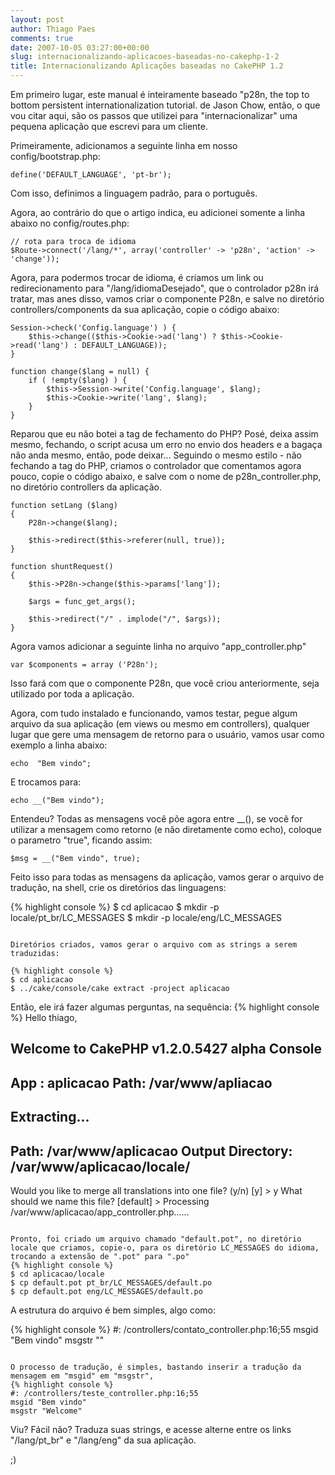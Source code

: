 ```yaml
---
layout: post
author: Thiago Paes
comments: true
date: 2007-10-05 03:27:00+00:00
slug: internacionalizando-aplicacoes-baseadas-no-cakephp-1-2
title: Internacionalizando Aplicações baseadas no CakePHP 1.2
---
```


Em primeiro lugar, este manual é inteiramente baseado "p28n, the top to bottom persistent internationalization tutorial. de Jason Chow, 
então, o que vou citar aqui, são os passos que utilizei para "internacionalizar" uma pequena aplicação que escrevi para um cliente.

Primeiramente, adicionamos a seguinte linha em nosso config/bootstrap.php:

```
define('DEFAULT_LANGUAGE', 'pt-br');
```

Com isso, definimos a linguagem padrão, para o português.

Agora, ao contrário do que o artigo indica, eu adicionei somente a linha abaixo no config/routes.php:

```
// rota para troca de idioma
$Route->connect('/lang/*', array('controller' -> 'p28n', 'action' -> 'change'));
```

Agora, para podermos trocar de idioma, é criamos um link ou redirecionamento para "/lang/idiomaDesejado", que o controlador p28n irá tratar, mas anes disso, 
vamos criar o componente P28n, e salve no diretório controllers/components da sua aplicação, copie o código abaixo:

```
Session->check('Config.language') ) {
    $this->change(($this->Cookie->ad('lang') ? $this->Cookie->read('lang') : DEFAULT_LANGUAGE));
}

function change($lang = null) {
    if ( !empty($lang) ) {
        $this->Session->write('Config.language', $lang);
        $this->Cookie->write('lang', $lang);
    }
}
```

Reparou que eu não botei a tag de fechamento do PHP? Posé, deixa assim mesmo, fechando, o script acusa um erro no envio dos headers e a bagaça não anda mesmo, 
então, pode deixar... Seguindo o mesmo estilo - não fechando a tag do PHP, criamos o controlador que comentamos agora pouco, copie o código abaixo, e salve com 
o nome de p28n_controller.php, no diretório controllers da aplicação.

```
function setLang ($lang)
{
    P28n->change($lang);

    $this->redirect($this->referer(null, true));
}

function shuntRequest()
{
    $this->P28n->change($this->params['lang']);

    $args = func_get_args();
    
    $this->redirect("/" . implode("/", $args));
}
```

Agora vamos adicionar a seguinte linha no arquivo "app_controller.php"

```
var $components = array ('P28n');
```

Isso fará com que o componente P28n, que você criou anteriormente, seja utilizado por toda a aplicação.

Agora, com tudo instalado e funcionando, vamos testar, pegue algum arquivo da sua aplicação (em views ou mesmo em controllers), qualquer lugar que gere uma 
mensagem de retorno para o usuário, vamos usar como exemplo a linha abaixo:
```
echo  "Bem vindo";
```

E trocamos para:
```
echo __("Bem vindo");
```

Entendeu? Todas as mensagens você põe agora entre \__(), se você for utilizar a mensagem como retorno (e não diretamente como echo), coloque o parametro "true", ficando assim:

```
$msg = __("Bem vindo", true);
```

Feito isso para todas as mensagens da aplicação, vamos gerar o arquivo de tradução, na shell, crie os diretórios das linguagens:

{% highlight console %}
$ cd aplicacao
$ mkdir -p locale/pt_br/LC_MESSAGES
$ mkdir -p locale/eng/LC_MESSAGES
```

Diretórios criados, vamos gerar o arquivo com as strings a serem traduzidas:

{% highlight console %}
$ cd aplicacao
$ ../cake/console/cake extract -project aplicacao
```

Então, ele irá fazer algumas perguntas, na sequência:
{% highlight console %}
Hello thiago,

Welcome to CakePHP v1.2.0.5427 alpha Console
---------------------------------------------------------------
App : aplicacao
Path: /var/www/apliacao
---------------------------------------------------------------

Extracting...
---------------------------------------------------------------
Path: /var/www/aplicacao
Output Directory: /var/www/aplicacao/locale/
---------------------------------------------------------------
Would you like to merge all translations into one file? (y/n) [y] > y
What should we name this file?  [default] >
Processing /var/www/aplicacao/app_controller.php......
```

Pronto, foi criado um arquivo chamado "default.pot", no diretório locale que criamos, copie-o, para os diretório LC_MESSAGES do idioma, trocando a extensão de ".pot" para ".po"
{% highlight console %}
$ cd aplicacao/locale
$ cp default.pot pt_br/LC_MESSAGES/default.po
$ cp default.pot eng/LC_MESSAGES/default.po
```

A estrutura do arquivo é bem simples, algo como:

{% highlight console %}
#: /controllers/contato_controller.php:16;55
msgid "Bem vindo"
msgstr ""
```

O processo de tradução, é simples, bastando inserir a tradução da mensagem em "msgid" em "msgstr",
{% highlight console %}
#: /controllers/teste_controller.php:16;55 
msgid "Bem vindo" 
msgstr "Welcome"
```

Viu? Fácil não? Traduza suas strings, e acesse alterne entre os links "/lang/pt_br" e "/lang/eng" da sua aplicação.

;)
